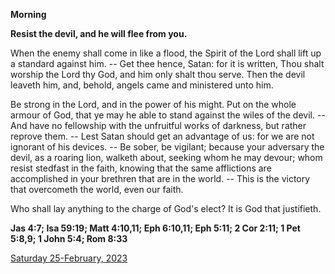**Morning**

**Resist the devil, and he will flee from you.**
 
When the enemy shall come in like a flood, the Spirit of the Lord shall lift up a standard against him. -- Get thee hence, Satan: for it is written, Thou shalt worship the Lord thy God, and him only shalt thou serve. Then the devil leaveth him, and, behold, angels came and ministered unto him.
 
Be strong in the Lord, and in the power of his might. Put on the whole armour of God, that ye may he able to stand against the wiles of the devil. -- And have no fellowship with the unfruitful works of darkness, but rather reprove them. -- Lest Satan should get an advantage of us: for we are not ignorant of his devices. -- Be sober, be vigilant; because your adversary the devil, as a roaring lion, walketh about, seeking whom he may devour; whom resist stedfast in the faith, knowing that the same afflictions are accomplished in your brethren that are in the world. -- This is the victory that overcometh the world, even our faith.
 
Who shall lay anything to the charge of God's elect? It is God that justifieth.  

**Jas 4:7; Isa 59:19; Matt 4:10,11; Eph 6:10,11; Eph 5:11; 2 Cor 2:11; 1 Pet 5:8,9; 1 John 5:4; Rom 8:33**

[Saturday 25-February, 2023](https://t.me/daily_light)
